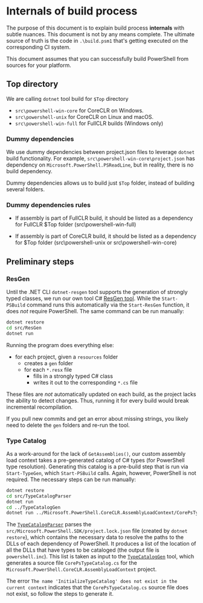 Internals of build process
==========================

The purpose of this document is to explain build process **internals** with subtle nuances.
This document is not by any means complete.
The ultimate source of truth is the code in `.\build.psm1` that's getting executed on the corresponding CI system.

This document assumes that you can successfully build PowerShell from sources for your platform.


Top directory
-------------

We are calling `dotnet` tool build for `$Top` directory

- `src\powershell-win-core` for CoreCLR on Windows.
- `src\powershell-unix` for CoreCLR on Linux and macOS.
- `src\powershell-win-full` for FullCLR builds (Windows only)

### Dummy dependencies

We use dummy dependencies between project.json files to leverage `dotnet` build functionality.
For example, `src\powershell-win-core\project.json` has dependency on `Microsoft.PowerShell.PSReadLine`,
but in reality, there is no build dependency.

Dummy dependencies allows us to build just `$Top` folder, instead of building several folders.

### Dummy dependencies rules

* If assembly is part of FullCLR build,
it should be listed as a dependency for FullCLR $Top folder (src\powershell-win-full)

* If assembly is part of CoreCLR build,
it should be listed as a dependency for $Top folder (src\powershell-unix or src\powershell-win-core)

Preliminary steps
-----------------

### ResGen

Until the .NET CLI `dotnet-resgen` tool supports the generation of strongly typed classes,
we run our own tool C# [ResGen tool](../../src/ResGen).
While the `Start-PSBuild` command runs this automatically via the `Start-ResGen` function,
it does *not* require PowerShell.
The same command can be run manually:

```sh
dotnet restore
cd src/ResGen
dotnet run
```

Running the program does everything else:

* for each project, given a `resources` folder
  * creates a `gen` folder
  * for each `*.resx` file
    * fills in a strongly typed C# class
    * writes it out to the corresponding `*.cs` file

These files are *not* automatically updated on each build,
as the project lacks the ability to detect changes.
Thus, running it for every build would break incremental recompilation.

If you pull new commits and get an error about missing strings,
you likely need to delete the `gen` folders and re-run the tool.

### Type Catalog

As a work-around for the lack of `GetAssemblies()`,
our custom assembly load context takes a pre-generated catalog of C# types
(for PowerShell type resolution).
Generating this catalog is a pre-build step that is run via `Start-TypeGen`,
which `Start-PSBuild` calls.
Again, however, PowerShell is not required.
The necessary steps can be run manually:

```sh
dotnet restore
cd src/TypeCatalogParser
dotnet run
cd ../TypeCatalogGen
dotnet run ../Microsoft.PowerShell.CoreCLR.AssemblyLoadContext/CorePsTypeCatalog.cs powershell.inc
```

The [`TypeCatalogParser`](../../src/TypeCatalogParser)
parses the `src/Microsoft.PowerShell.SDK/project.lock.json` file
(created by `dotnet restore`),
which contains the necessary data to resolve the paths to the DLLs of each dependency of PowerShell.
It produces a list of the location of all the DLLs that have types to be cataloged
(the output file is `powershell.inc`).
This list is taken as input to the [`TypeCatalogGen`](../../src/TypeCatalogGen) tool,
which generates a source file `CorePsTypeCatalog.cs` for the `Microsoft.PowerShell.CoreCLR.AssemblyLoadContext` project.

The error `The name 'InitializeTypeCatalog' does not exist in the current context`
indicates that the `CorePsTypeCatalog.cs` source file does not exist,
so follow the steps to generate it.
